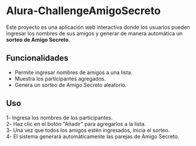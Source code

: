 # Alura-ChallengeAmigoSecreto

Este proyecto es una aplicación web interactiva donde los usuarios pueden ingresar los nombres de sus amigos y generar de manera automática un **sorteo de Amigo Secreto**.  

## Funcionalidades  
- Permite ingresar nombres de amigos a una lista.  
- Muestra los participantes agregados.  
- Genera un sorteo de Amigo Secreto aleatorio.  
  


## Uso
1️- Ingresa los nombres de los participantes.  
2️- Haz clic en el botón "Añadir" para agregarlos a la lista.  
3️- Una vez que todos los amigos estén ingresados, inicia el sorteo.  
4️- El sistema generará automáticamente las parejas de Amigo Secreto.  


